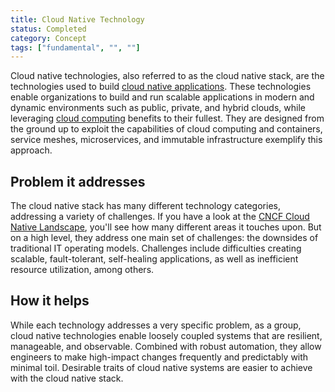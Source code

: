 ```yaml
---
title: Cloud Native Technology
status: Completed
category: Concept
tags: ["fundamental", "", ""]
---
```



Cloud native technologies, also referred to as the cloud native stack, 
are the technologies used to build [cloud native applications](/cloud-native-apps/). 
These technologies enable organizations to build and run scalable applications in modern and dynamic environments 
such as public, private, and hybrid clouds, 
while leveraging [cloud computing](/cloud-computing/) benefits to their fullest. 
They are designed from the ground up to exploit the capabilities of cloud computing and containers, service meshes, microservices, 
and immutable infrastructure exemplify this approach.

## Problem it addresses 

The cloud native stack has many different technology categories, addressing a variety of challenges. 
If you have a look at the [CNCF Cloud Native Landscape](https://landscape.cncf.io/), 
you'll see how many different areas it touches upon. 
But on a high level, they address one main set of challenges: 
the downsides of traditional IT operating models. 
Challenges include difficulties creating scalable, fault-tolerant, self-healing applications, 
as well as inefficient resource utilization, among others.

## How it helps

While each technology addresses a very specific problem, 
as a group, cloud native technologies enable loosely coupled systems that are resilient, manageable, and observable. 
Combined with robust automation, they allow engineers to make high-impact changes frequently and predictably with minimal toil. 
Desirable traits of cloud native systems are easier to achieve with the cloud native stack.
